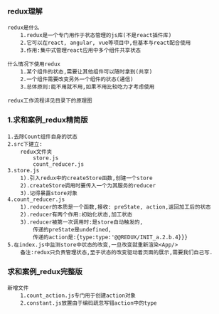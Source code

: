 ### redux理解

    redux是什么
        1.redux是一个专门用作于状态管理的js库(不是react插件库)
        2.它可以在react, angular, vue等项目中,但基本与react配合使用
        3.作用:集中式管理react应用中多个组件共享状态

    什么情况下使用redux
        1.某个组件的状态,需要让其他组件可以随时拿到(共享)
        2.一个组件需要改变另外一个组件的状态(通信)
        3.总体原则:能不用就不用,如果不用比较吃力才考虑使用

    redux工作流程详见目录下的原理图

### 1.求和案例_redux精简版
    1.去除Count组件自身的状态
    2.src下建立:
        redux文件夹
            store.js
            count_reducer.js
    3.store.js
        1).引入redux中的createStore函数,创建一个store
        2).createStore调用时要传入一个为其服务的reducer
        3).记得暴露store对象
    4.count_reducer.js
        1).reducer的本质是一个函数,接收: preState, action,返回加工后的状态
        2).reducer有两个作用:初始化状态,加工状态
        3).reducer被第一次调用时:是store自动触发的,
            传递的preState是undefined,
            传递的action是:{type:type:'@@REDUX/INIT_a.2.b.4}}}
    5.在index.js中监测store中状态的改变,一旦改变就重新渲染<App/>
        备注:redux只负责管理状态,至于状态的改变驱动着页面的展示,需要我们自己写.

### 求和案例_redux完整版
    新增文件
        1.count_action.js专门用于创建action对象
        2.constant.js放置由于编码疏忽写错action中的type
